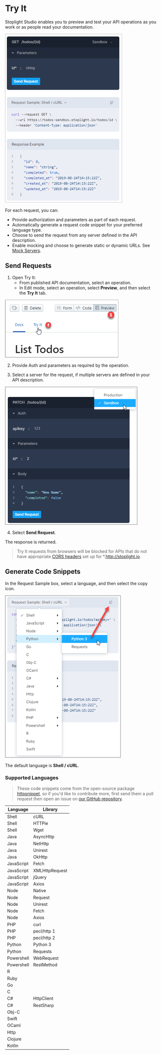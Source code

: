# Try It

Stoplight Studio enables you to preview and test your API operations as you work or as people read your documentation.

<!--
focus: false
-->
![](../../assets/images/request-maker.png)

For each request, you can:

- Provide authorization and parameters as part of each request.
- Automatically generate a request code snippet for your preferred language type.
- Choose to send the request from any server defined in the API description.
- Enable mocking and choose to generate static or dynamic URLs. See [Mock Servers](06-mock-servers.md).  

## Send Requests

1. Open Try It:
    - From published API documentation, select an operation. 
    - In Edit mode, select an operation, select **Preview**, and then select the **Try It** tab. 
<!--
focus: false
-->
  ![](../../assets/images/open_try_it.png)

2. Provide Auth and parameters as required by the operation. 

3. Select a server for the request, if multiple servers are defined in your API description.

<!--
focus: false
-->
![](../../assets/images/send-request.png)

4. Select **Send Request**.

The response is returned.

<!-- theme: info -->
> Try It requests from browsers will be blocked for APIs that do not have appropriate [CORS headers](https://developer.mozilla.org/en-US/docs/Web/HTTP/CORS) set up for *.http://stoplight.io.


## Generate Code Snippets

In the Request Sample box, select a language, and then select the copy icon.

<!--
focus: false
-->
  ![](../../assets/images/request-type.png)

The default language is **Shell / cURL**.

### Supported Languages

> These code snippets come from the open-source package [httpsnippet](https://github.com/Kong/httpsnippet), so if you'd like to contribute more, first send them a pull request then open an issue on [our GitHub repository](https://github.com/stoplightio/studio/issues).

Language | Library
---------|----------
Shell | cURL
Shell | HTTPie
Shell | Wget
Java | AsyncHttp
Java | NetHttp
Java | Unirest
Java | OkHttp
JavaScript | Fetch
JavaScript | XMLHttpRequest
JavaScript | jQuery
JavaScript | Axios
Node | Native
Node | Request
Node | Unirest
Node | Fetch
Node | Axios
PHP | curl
PHP | pecl/http 1
PHP | pecl/http 2
Python | Python 3
Python | Requests
Powershell | WebRequest
Powershell | RestMethod
R | |
Ruby | |
Go | |
C | |
C# | HttpClient
C# | RestSharp
Obj-C | |
Swift | |
OCaml | |
Http | |
Clojure | |
Kotlin | |



